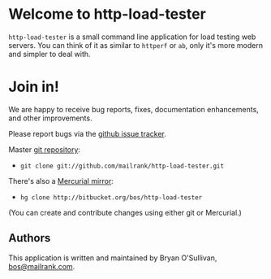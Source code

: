 # Welcome to http-load-tester

`http-load-tester` is a small command line application for load
testing web servers.  You can think of it as similar to `httperf` or
`ab`, only it's more modern and simpler to deal with.

# Join in!

We are happy to receive bug reports, fixes, documentation enhancements,
and other improvements.

Please report bugs via the
[github issue tracker](http://github.com/mailrank/http-load-tester/issues).

Master [git repository](http://github.com/mailrank/http-load-tester):

* `git clone git://github.com/mailrank/http-load-tester.git`

There's also a [Mercurial mirror](http://bitbucket.org/bos/http-load-tester):

* `hg clone http://bitbucket.org/bos/http-load-tester`

(You can create and contribute changes using either git or Mercurial.)

Authors
-------

This application is written and maintained by Bryan O'Sullivan,
<bos@mailrank.com>.
